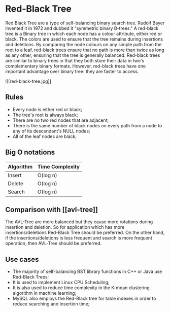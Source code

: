 # Red-Black Tree

Red Black Tree are a type of self-balancing binary search tree. Rudolf Bayer invented it in 1972 and dubbed it "symmetric binary B-trees."
A red-black tree is a Binary tree in which each node has a colour attribute, either red or black. The colors are used to ensure that the tree remains during insertions and deletions. By comparing the node colours on any simple path from the root to a leaf, red-black trees ensure that no path is more than twice as long as any other, ensuring that the tree is generally balanced.
Red-black trees are similar to binary trees in that they both store their data in two's complementary binary formats. However, red-black trees have one important advantage over binary tree: they are faster to access.

![[red-black-tree.jpg]]

## Rules

- Every node is either red or black;
- The tree's root is always black;
- There are no two red nodes that are adjacent;
- There is the same number of black nodes on every path from a node to any of its descendant's NULL nodes;
- All of the leaf nodes are black;

## Big O notations

| Algorithm | Time Complexity |
|--------------|-----------|
| Insert | O(log n) |
| Delete | O(log n) |
| Search | O(log n) |

## Comparison with [[avl-tree]]

The AVL-Tree  are more balanced but they cause more rotations during insertion and deletion. So for application which has more insertions/deletions Red-Black Tree should be preferred. On the other hand, if the insertions/deletions is less frequent and search is more frequent operation, then AVL-Tree should be preferred.

## Use cases

- The majority of self-balancing BST library functions in C++ or Java use Red-Black Trees;
- It is used to implement Linux CPU Scheduling;
- It is also used to reduce time complexity in the K-mean clustering algorithm in machine learning;
- MySQL also employs the Red-Black tree for table indexes in order to reduce searching and insertion time;